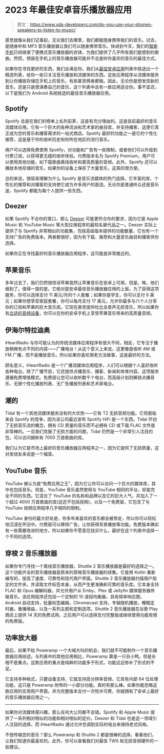 # 2023 年最佳安卓音乐播放器应用

> 原文：<https://www.xda-developers.com/do-you-use-your-phones-speakers-to-listen-to-music/>

感觉就像从我们记事起，无论我们去哪里，我们都能随身携带我们的音乐。过去，是随身听和 MP3 音乐播放器让我们可以随身携带音乐。快进到今天，我们的[智能手机](https://www.xda-developers.com/best-phones/)已经继承了便携式音乐播放器的衣钵，为我们提供了几乎所有我们能想到的歌曲。然而，预装在手机上的音乐播放器可能并不总是听你喜欢的音乐的最佳方式。

如果你在寻找更好的东西，我们会满足你。我们从[最佳安卓应用](https://www.xda-developers.com/best-android-apps/)列表中挑选出一个精选列表，给你一些只关注音乐播放和流媒体的东西。这些应用程序从流媒体服务到让你播放存储在手机上的音乐，有些甚至两者都做。因此，无论你是想发现新的音乐，还是只是想演奏自己的音乐，这个列表中总有一款应用适合你。事不宜迟，以下是我们为 Android 系统挑选的最佳音乐播放器应用。

## Spotify

Spotify 总是在我们的榜单上名列前茅，这是有充分理由的。这是目前最好的音乐流媒体应用。它有一个巨大的各种流派和艺术家的曲目库，并支持播客，这使它真正成为您的音乐和播客需求的一站式商店。Spotify 最好的功能之一是它的个性化推荐，这是基于你的收听历史和你所在地区的流行音乐。

用户可以选择免费使用 Spotify，对功能和广告有一些限制，或者他们可以升级到付费订阅，以获得更无缝的收听体验。付费版本名为 Spotify Premium，用户可以使用其他功能，如下载歌曲离线收听和更高质量的音频。此外，Spotify 还可以播放本地存储的音乐，如果你的设备上保存了大量音乐，这真的很方便。

总的来说，很容易理解为什么 Spotify 是音乐流媒体的热门选择。它丰富的库、个性化的推荐和对播客的支持使它成为许多用户的首选。无论你是普通听众还是音乐迷，Spotify 都能为每个人提供一些东西。

## Deezer

如果 Spotify 不合你的胃口，那么 [Deezer](https://play.google.com/store/apps/details?id=deezer.android.app) 可能更符合你的要求，因为它是 Apple Music 和 YouTube Music 等大型应用程序的最知名替代品之一。Deezer 实际上提供了与 Spotify 非常相似的功能集，包括高级版本提供的功能数量，它也有一个支持广告的免费版本。两者都很好，因为有下载、推荐和大量音乐曲目和播客供你选择。

如果你正在寻找最好的音乐播放器应用程序，这可能是非常接近的。

## 苹果音乐

多年过去了，我们仍然很惊讶苹果竟然让苹果音乐在安卓上可用，但是，唉，他们做到了。值得一提的是，它绝对是安卓最佳音乐播放器应用的上层。为了获得这项服务，你可以选择支付 11 美元/月的个人套餐；如果你是学生，你可以支付 6 美元；如果你想享受家庭套餐，你可以每月支付 17 美元，允许你最多与六个人分享你的订阅和苹果的巨大音乐库。它现在甚至提供杜比全景声无损音乐，所以如果你有[合适的音频设备](https://www.xda-developers.com/best-wired-earphones-headphones-dac-lossless-audio/)，你可以在你的安卓手机上享受苹果音乐带来的高质量音频。

## 伊海尔特拉迪奥

iHeartRadio 与你可能认为的传统流媒体应用程序有很大不同，相反，它专注于播放稍微有点不同的内容——广播电台！从这个意义上来说，这更像是收听 AM 或 FM 广播，而不是播放音乐。所以如果你喜欢用老方法做事，这是最好的方法。

顾名思义，iHeartRadio 是一个广播流媒体应用程序，人们可以根据个人喜好收听各种电台。除了广播节目，它还提供点播音乐、播客、新闻和体育内容。这项服务遵循免费增值模式。免费层让您可以收听数千个电台，而高级计划则解锁点播音乐、无限个性化播放列表、无广告播放列表和艺术家电台。

## 潮的

Tidal 有一个其他流媒体服务没有的大优势——它有 T2 无损音频功能。它将面临来自 Spotify 的竞争，因为该公司最近宣布 Spotify HiFi 是一个东西。Tidal 开创了无损音乐流的概念，拥有 CD 质量的音乐而不必拥有 CD 或下载 FLAC 文件是非常棒的。一旦我们克服了无损方面的问题，Tidal 仍然是一个非常引人注目的包，可以访问据称有 7000 万首歌曲的库。

我们认为它是市场上最好的音乐播放器应用程序之一，因为它提供了无损质量，这对发烧友来说是一个福音。

## YouTube 音乐

YouTube 被认为是“免费应用之王”，因为它让你可以访问一个巨大的媒体库，其中也包括音乐。但是，YouTube 音乐虽然使用与 YouTube 相同的平台，却是完全不同的东西。它混合了 YouTube 的名称和品牌以及它的巨大人气，并加入了一个超过 4000 万首歌曲的库(这还不包括视频)，以及一个免费层，它包含了与 YouTube 视频应用程序几乎相同的限制。

YouTube 身份的最大好处是，你多年来喜欢的音乐都会被带走，所以你可以轻松地沉浸在怀旧中。付费层可以移除广告，让你获得背景播放等功能。免费版本确实有一些需要改进的地方，所以如果你不愿意花钱买什么，最好在这个列表中选择一个不同的选项。

## 穿梭 2 音乐播放器

如果你专门寻找一个离线音乐播放器，Shuttle 2 音乐播放器是最好的选择之一。这个功能齐全的音乐播放器是原来的穿梭音乐播放器的续集。它是用 Kotlin 重新编写的，提高了速度、可靠性和现代用户界面。Shuttle 2 音乐播放器扫描用户指定的文件夹，并读取文件标签本身，从而产生更准确和可靠的音乐库。它本身支持 FLAC 和 Opus 编解码器，并允许用户从 Emby、Plex 或 Jellyfin 媒体服务器传输音乐。该应用程序还包括一个定制的 10 波段均衡器，具有频率响应图，Android 自动支持，批量标签编辑，Chromecast 支持，专辑随机播放，睡眠定时器，重播增益，以及一系列主题和定制选项。Shuttle 2 音乐播放器在谷歌 Play 商店上提供 14 天的免费试用，之后用户可以选择支付完整版或继续使用功能有限的免费版。

## 功率放大器

最后，如果不给 Poweramp 一个大喊大叫的机会，我们就不可能制作一个音乐播放器应用综述。与列表中的其他应用相比，Poweramp 算是一只丑小鸭。但是长相不是重点。这款应用的重点是纯粹的功能多于形式，功能远远弥补了形式的不足。

它支持多种格式，只要设备支持，它就支持高分辨率音频，它具有内部 64 位处理功能，这只是 Poweramp 附带的一小部分功能。真的有那么棒。如果你能忽略这款应用的实用用户界面，并为完整版本支付一次性许可费，你就拥有了安卓上最好的音乐播放器应用之一。

* * *

如果你对流媒体感兴趣，那么任何大公司都不会错。Spotify 和 Apple Music 提供了一系列相对相似的功能和相对相似的定价。Deezer 和 Tidal 也是这一领域引人注目的选择，而 iHeartRadio 通过允许您调到实际的电台来保持老式风格。

不想传输您的音乐？那么 Poweramp 和 Shuttle 2 都是很棒的选择。看看他们，让我们知道你最喜欢的。此外，你可以查看我们对最佳 TWS 和无损音频硬件的一些建议。
